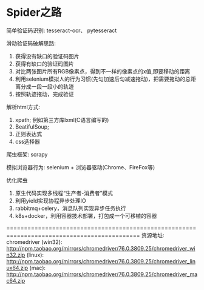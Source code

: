 # Spider之路

简单验证码识别: tesseract-ocr、 pytesseract

滑动验证码破解思路:
  1. 获得没有缺口的验证码图片
  2. 获得有缺口的验证码图片
  3. 对比两张图片所有RGB像素点，得到不一样的像素点的x值,即要移动的距离
  4. 利用selenium模拟人的行为习惯(先匀加速后匀减速拖动)，把需要拖动的总距离分成一段一段小的轨迹
  5. 按照轨迹拖动，完成验证
  
解析html方式:
  1. xpath; 例如第三方库lxml(C语言编写的)
  2. BeatifulSoup;
  3. 正则表达式
  4. css选择器

爬虫框架: scrapy

模拟浏览器行为:
  selenium + 浏览器驱动(Chrome、FireFox等)
  
优化爬虫
  1. 原生代码实现多线程“生产者-消费者”模式
  2. 利用yield实现协程异步处理IO
  3. rabbitmq+celery，消息队列实现异步任务执行
  4. k8s+docker，利用容器技术部署，打包成一个可移植的容器


============================================================================================
资源地址:
  chromedriver
  (win32):  http://npm.taobao.org/mirrors/chromedriver/76.0.3809.25/chromedriver_win32.zip
  (linux):  http://npm.taobao.org/mirrors/chromedriver/76.0.3809.25/chromedriver_linux64.zip
  (mac):    http://npm.taobao.org/mirrors/chromedriver/76.0.3809.25/chromedriver_mac64.zip
